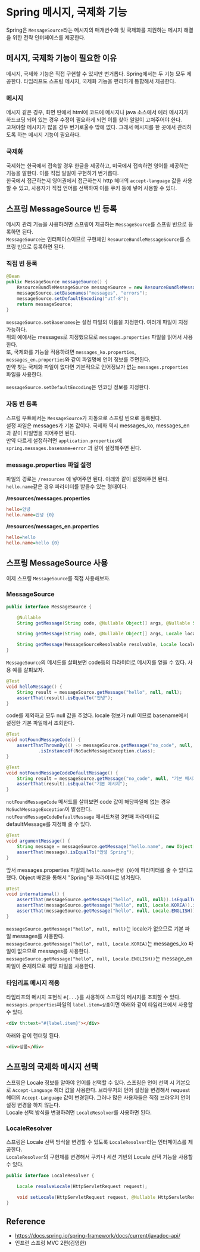 # Spring 메시지, 국제화 기능
Spring은 `MessageSource`라는 메시지의 매개변수화 및 국제화를 지원하는 메시지 해결을 위한 전략 인터페이스를 제공한다.

## 메시지, 국제화 기능이 필요한 이유
메시지, 국제화 기능은 직접 구현할 수 있지만 번거롭다. Spring에서는 두 기능 모두 제공한다. 타임리프도 스프링 메시지, 국제화 기능을 편리하게 통합해서 제공한다.
### 메시지
메시지 같은 경우, 화면 딴에서 html에 코드에 메시지나 java 소스에서 에러 메시지가 하드코딩 되어 있는 경우 수정이 필요하게 되면 이를 찾아 일일이 고쳐주어야 한다.  
고쳐야할 메시지가 많을 경우 번거로울수 밖에 없다. 그래서 메시지를 한 곳에서 관리하도록 하는 메시지 기능이 필요하다.  

### 국제화
국제화는 한국에서 접속할 경우 한글을 제공하고, 미국에서 접속하면 영어를 제공하는 기능을 말한다. 이를 직접 일일이 구현하기 번거롭다.  
한국에서 접근하는지 영어권에서 접근하는지 http 헤더의 `accept-language` 값을 사용할 수 있고, 사용자가 직접 언어를 선택하여 이를 쿠키 등에 넣어 사용할 수 있다.

## 스프링 MessageSource 빈 등록
메시지 관리 기능을 사용하려면 스프링이 제공하는 `MessageSource`를 스프링 빈으로 등록하면 된다.  
`MessageSource`는 인터페이스이므로 구현체인 `ResourceBundleMessageSource`를 스프링 빈으로 등록하면 된다.

### 직접 빈 등록
```java
@Bean
public MessageSource messageSource() {
    ResourceBundleMessageSource messageSource = new ResourceBundleMessageSource();
    messageSource.setBasenames("messages", "errors");
    messageSource.setDefaultEncoding("utf-8");
    return messageSource;
}
```

`messageSource.setBasenames`는 설정 파일의 이름을 지정한다. 여러개 파일이 지정 가능하다.  
위의 예에서는 messages로 지정했으므로 `messages.properties` 파일을 읽어서 사용한다.  
또, 국제화를 기능을 적용하려면 `messages_ko.properties`, `messages_en.properties`와 같이 파일명에 언어 정보를 주면된다.  
만약 찾는 국제화 파일이 없다면 기본적으로 언어정보가 없는 `messages.properties` 파일을 사용한다.

`messageSource.setDefaultEncoding`은 인코딩 정보를 지정한다.

### 자동 빈 등록
스프링 부트에서는 `MessageSource`가 자동으로 스프링 빈으로 등록된다.  
설정 파일은 messages가 기본 값이다. 국제화 역시 messages_ko, messages_en과 같이 파일명을 지어주면 된다.  
만약 다르게 설정하려면 `application.properties`에 `spring.messages.basename=error` 과 같이 설정해주면 된다.

### message.properties 파일 설정
파일의 경로는 `/resources` 에 넣어주면 된다. 아래와 같이 설정해주면 된다.  
`hello.name`같은 경우 파라미터를 받을수 있는 형태이다.

**/resources/messages.properties**
```ini
hello=안녕
hello.name=안녕 {0}
```

**/resources/messages_en.properties**
```ini
hello=hello
hello.name=hello {0}
```

## 스프링 MessageSource 사용
이제 스프링 `MessageSource`를 직접 사용해보자.  

### MessageSource
```java
public interface MessageSource {

	@Nullable
	String getMessage(String code, @Nullable Object[] args, @Nullable String defaultMessage, Locale locale);

	String getMessage(String code, @Nullable Object[] args, Locale locale) throws NoSuchMessageException;

	String getMessage(MessageSourceResolvable resolvable, Locale locale) throws NoSuchMessageException;
}
```

`MessageSource`의 메서드를 살펴보면 code등의 파라미터로 메시지를 얻을 수 있다.  사용 예를 살펴보자.

```java
@Test
void helloMessage() {
    String result = messageSource.getMessage("hello", null, null);
    assertThat(result).isEqualTo("안녕");
}
```

code를 제외하고 모두 null 값을 주었다. locale 정보가 null 이므로 basename에서 설정한 기본 파일에서 조회한다.

```java
@Test
void notFoundMessageCode() {
    assertThatThrownBy(() -> messageSource.getMessage("no_code", null, null))
            .isInstanceOf(NoSuchMessageException.class);
}

@Test
void notFoundMessageCodeDefaultMessage() {
    String result = messageSource.getMessage("no_code", null, "기본 메시지", null);
    assertThat(result).isEqualTo("기본 메시지");
}
```

`notFoundMessageCode` 메서드를 살펴보면 code 값이 해당파일에 없는 경우 `NoSuchMessageException`이 발생한다.  
`notFoundMessageCodeDefaultMessage` 메서드처럼 3번째 파라미터로 defaultMessage를 지정해 줄 수 있다.

```java
@Test
void argumentMessage() {
    String message = messageSource.getMessage("hello.name", new Object[]{"Spring"}, null);
    assertThat(message).isEqualTo("안녕 Spring");
}
```

앞서 messages.properties 파일의 `hello.name=안녕 {0}`에 파라미터를 줄 수 있다고 했다. Object 배열을 통해서 "Spring"을 파라미터로 넘겨줬다.

```java
@Test
void international() {
    assertThat(messageSource.getMessage("hello", null, null)).isEqualTo("안녕");
    assertThat(messageSource.getMessage("hello", null, Locale.KOREA)).isEqualTo("안녕");
    assertThat(messageSource.getMessage("hello", null, Locale.ENGLISH)).isEqualTo("hello");
}
```

`messageSource.getMessage("hello", null, null)`는 locale가 없으므로 기본 파일 messages를 사용한다.  
`messageSource.getMessage("hello", null, Locale.KOREA)`는 messages_ko 파일이 없으므로 messages를 사용한다.  
`messageSource.getMessage("hello", null, Locale.ENGLISH))`는 message_en 파일이 존재하므로 해당 파일을 사용한다.

### 타임리프 메시지 적용
타임리프의 메시지 표현식 `#{...}`를 사용하여 스프링의 메시지를 조회할 수 있다.  
`messages.properties`파일의 `label.item=상품`이면 아래와 같이 타임리프에서 사용할 수 있다.

```html
<div th:text="#{label.item}"></div>
```

아래와 같이 랜더링 된다.

```html
<div>상품</div>
```

## 스프링의 국제화 메시지 선택
스프링은 Locale 정보를 알아야 언어를 선택할 수 있다. 스프링은 언어 선택 시 기본으로 `Accept-Language` 헤더 값을 사용한다.
브라우저의 언어 설정을 변경해서 request 헤더의 `Accept-Language` 값이 변경된다. 그러나 많은 사용자들은 직접 브라우저 언어 설정 변경을 하지 않는다.  
Locale 선택 방식을 변경하려면 `LocaleResolver`를 사용하면 된다.

### LocaleResolver
스프링은 Locale 선택 방식을 변경할 수 있도록 `LocaleResolver`라는 인터페이스를 제공한다.  
`LocaleResolver`의 구현체를 변경해서 쿠키나 세션 기반의 Locale 선택 기능을 사용할 수 있다.  

```java
public interface LocaleResolver {

	Locale resolveLocale(HttpServletRequest request);

	void setLocale(HttpServletRequest request, @Nullable HttpServletResponse response, @Nullable Locale locale);
}
```

## Reference
- https://docs.spring.io/spring-framework/docs/current/javadoc-api/
- 인프런 스프링 MVC 2편(김영한) 
